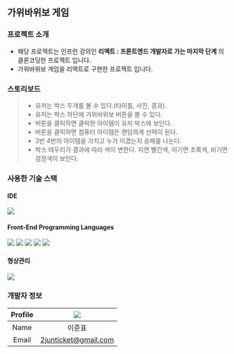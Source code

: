 ## 가위바위보 게임
### 프로젝트 소개
* 해당 프로젝트는 인프런 강의인 **리액트 : 프론트엔드 개발자로 가는 마지막 단계** 의 클론코딩한 프로젝트 입니다.
* 가위바위보 게임을 리액트로 구현한 프로젝트 입니다.

 ### 스토리보드
>* 유저는 박스 두개를 볼 수 있다.(타이틀, 사진, 결과).
>* 유저는 박스 하단에 가위바위보 버튼을 볼 수 있다.
>* 버튼을 클릭하면 클릭한 아이템이 유저 박스에 보인다.
>* 버튼을 클릭하면 컴퓨터 아이템은 랜덤하게 선택이 된다.
>* 3번 4번의 아이템을 가지고 누가 이겼는지 승패를 나눈다.
>* 박스 테두리가 결과에 따라 색이 변한다. 지면 빨간색, 이기면 초록색, 비기면 검정색이 보인다.

### 사용한 기술 스택
#### IDE
  <img src="https://img.shields.io/badge/Visual Studio Code-007ACC?style=flat&logo=Visual Studio Code&logoColor=white"/>

#### Front-End Programming Languages
  <img src="https://img.shields.io/badge/HTML5-E34F26?style=flat&logo=html5&logoColor=white"/> <img src="https://img.shields.io/badge/CSS Modules-000000?style=flat&logo=cssModules&logoColor=white"/> <img src="https://img.shields.io/badge/CSS3-1572B6?style=flat&logo=css3&logoColor=white"/> <img src="https://img.shields.io/badge/JavaScript(ES8)-F7DF1E?style=flat&logo=javascript&logoColor=white"/> <img src="https://img.shields.io/badge/React-61DAFB?style=flat&logo=react&logoColor=white"/>

#### 형상관리
  <img src="https://img.shields.io/badge/GitHub-181717?style=flat&logo=github&logoColor=white"/>
  
### 개발자 정보
|Profile|<img src="https://user-images.githubusercontent.com/48265181/197502155-a56f3d2b-6301-41cf-aa65-59e54e253fa9.png" />|
|:---:|:---:|
|Name|이준표|
|Email|2junticket@gmail.com|



